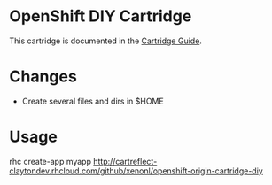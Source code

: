 # OpenShift DIY Cartridge
This cartridge is documented in the [Cartridge Guide](http://openshift.github.io/documentation/oo_cartridge_guide.html#diy).

# Changes
* Create several files and dirs in $HOME

# Usage
rhc create-app myapp http://cartreflect-claytondev.rhcloud.com/github/xenonl/openshift-origin-cartridge-diy
